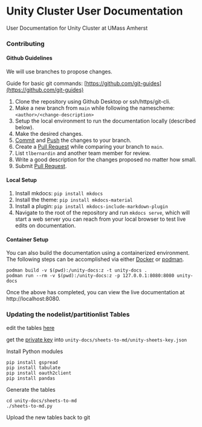# Unity Cluster User Documentation
User Documentation for Unity Cluster at UMass Amherst

### Contributing

#### Github Guidelines
We will use branches to propose changes.

Guide for basic git commands: [https://github.com/git-guides](https://github.com/git-guides)

1. Clone the repository using Github Desktop or ssh/https/git-cli.
1. Make a new branch from `main` while following the namescheme: `<author>/<change-description>`
1. Setup the local environment to run the documentation locally (described below).
1. Make the desired changes.
1. [Commit](https://github.com/git-guides/git-commit) and [Push](https://github.com/git-guides/git-push) the changes to your branch.
1. Create a [Pull Request](https://docs.github.com/en/pull-requests) while comparing your branch to `main`.
1. List `tlbernardin` and another team member for review. 
1. Write a good description for the changes proposed no matter how small. 
1. Submit [Pull Request](https://docs.github.com/en/pull-requests).

#### Local Setup
1. Install mkdocs: `pip install mkdocs`
1. Install the theme: `pip install mkdocs-material`
1. Install a plugin: `pip install mkdocs-include-markdown-plugin`
1. Navigate to the root of the repository and run `mkdocs serve`, which will start a web server you can reach from your local browser to test live edits on documentation.

#### Container Setup
You can also build the documentation using a containerized environment.
The following steps can be accomplished via either
[Docker](https://www.docker.com/) or [podman](https://podman.io/).

```
podman build -v $(pwd):/unity-docs:z -t unity-docs .
podman run --rm -v $(pwd):/unity-docs:z -p 127.0.0.1:8080:8080 unity-docs
```

Once the above has completed, you can view the live documentation at
http://localhost:8080.

### Updating the nodelist/partitionlist Tables
edit the tables [here](https://docs.google.com/spreadsheets/d/1kEieN7qKY-iiSJc18SVZdyRnJ4NArIhZY_or_WKnIAI/edit?usp=sharing)

get the [private key](https://drive.google.com/file/d/1Q9fJ0QSi3AjLq3vb4e-1kRQgM1NR7eaA/view?usp=sharing) into `unity-docs/sheets-to-md/unity-sheets-key.json`

Install Python modules
```
pip install gspread
pip install tabulate
pip install oauth2client
pip install pandas
```

Generate the tables
```
cd unity-docs/sheets-to-md
./sheets-to-md.py
```

Upload the new tables back to git
